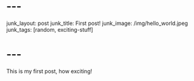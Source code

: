 


# ---
junk_layout: post
junk_title: First post!
junk_image: /img/hello_world.jpeg
junk_tags: [random, exciting-stuff]
# ---

This is my first post, how exciting!

